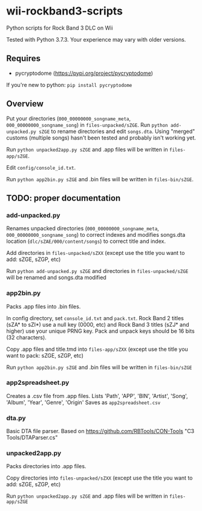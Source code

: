 # wii-rockband3-scripts
Python scripts for Rock Band 3 DLC on Wii

Tested with Python 3.7.3. Your experience may vary with older versions.

## Requires
* pycryptodome (https://pypi.org/project/pycryptodome) 

If you're new to python: `pip install pycryptodome`

## Overview

Put your directories (`000_00000000_songname_meta`, `000_00000000_songname_song`) in `files-unpacked/sZGE`. Run `python add-unpacked.py sZGE` to rename directories and edit `songs.dta`. Using "merged" customs (multiple songs) hasn't been tested and probably isn't working yet.

Run `python unpacked2app.py sZGE` and .app files will be written in `files-app/sZGE`.

Edit `config/console_id.txt`.

Run `python app2bin.py sZGE` and .bin files will be written in `files-bin/sZGE`.

## TODO: proper documentation

### add-unpacked.py

Renames unpacked directories (`000_00000000_songname_meta`, `000_00000000_songname_song`) to correct indexes and modifies songs.dta location (`dlc/sZAE/000/content/songs`) to correct title and index.

Add directories in `files-unpacked/sZXX` (except use the title you want to add: sZGE, sZGP, etc)

Run `python add-unpacked.py sZGE` and directories in `files-unpacked/sZGE` will be renamed and songs.dta modified

### app2bin.py

Packs .app files into .bin files.

In config directory, set `console_id.txt` and `pack.txt`.
Rock Band 2 titles (sZA* to sZI*) use a null key (0000, etc) and Rock Band 3 titles (sZJ* and higher) use your unique PRNG key. Pack and unpack keys should be 16 bits (32 characters).

Copy .app files and title.tmd into `files-app/sZXX` (except use the title you want to pack: sZGE, sZGP, etc)

Run `python app2bin.py sZGE` and .bin files will be written in `files-bin/sZGE`

### app2spreadsheet.py

Creates a .csv file from .app files.
Lists 'Path', 'APP', 'BIN', 'Artist', 'Song', 'Album', 'Year', 'Genre', 'Origin'
Saves as `app2spreadsheet.csv`

### dta.py

Basic DTA file parser. Based on https://github.com/RBTools/CON-Tools "C3 Tools/DTAParser.cs"

### unpacked2app.py

Packs directories into .app files.

Copy directories into `files-unpacked/sZXX` (except use the title you want to add: sZGE, sZGP, etc)

Run `python unpacked2app.py sZGE` and .app files will be written in `files-app/sZGE`
